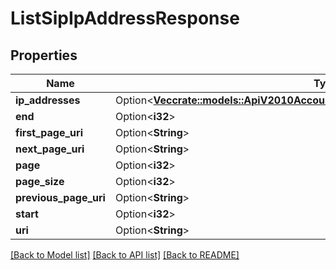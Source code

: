 # ListSipIpAddressResponse

## Properties

Name | Type | Description | Notes
------------ | ------------- | ------------- | -------------
**ip_addresses** | Option<[**Vec<crate::models::ApiV2010AccountSipSipIpAccessControlListSipIpAddress>**](api.v2010.account.sip.sip_ip_access_control_list.sip_ip_address.md)> |  | [optional]
**end** | Option<**i32**> |  | [optional]
**first_page_uri** | Option<**String**> |  | [optional]
**next_page_uri** | Option<**String**> |  | [optional]
**page** | Option<**i32**> |  | [optional]
**page_size** | Option<**i32**> |  | [optional]
**previous_page_uri** | Option<**String**> |  | [optional]
**start** | Option<**i32**> |  | [optional]
**uri** | Option<**String**> |  | [optional]

[[Back to Model list]](../README.md#documentation-for-models) [[Back to API list]](../README.md#documentation-for-api-endpoints) [[Back to README]](../README.md)


